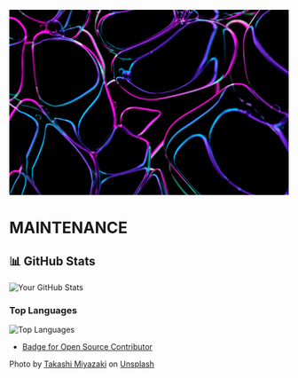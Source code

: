 ![Image](takashi-miyazaki-q2bHGRyJH64-unsplash.jpg)
      
# MAINTENANCE

## 📊 GitHub Stats
![Your GitHub Stats](https://github-readme-stats.vercel.app/api?username=over9000rpm&show_icons=true&theme=radical)  

### Top Languages
![Top Languages](https://github-readme-stats.vercel.app/api/top-langs/?username=over9000rpm&layout=compact&theme=radical)

- [Badge for Open Source Contributor](https://img.shields.io/badge/Open%20Source-Contributor-blue)

Photo by <a href="https://unsplash.com/@miyatankun?utm_source=unsplash&utm_medium=referral&utm_content=creditCopyText">Takashi Miyazaki</a> on <a href="https://unsplash.com/photos/blue-and-white-light-digital-wallpaper-q2bHGRyJH64?utm_source=unsplash&utm_medium=referral&utm_content=creditCopyText">Unsplash</a>
      

